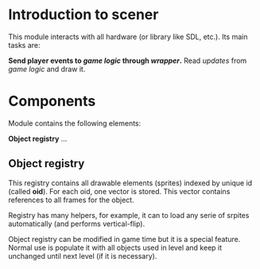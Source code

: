 # Introduction to scener #

This module interacts with all hardware (or library like SDL, etc.). Its main tasks are:

**Send player events to _game logic_ through _wrapper_.** Read _updates_ from _game logic_ and draw it.

# Components #

Module contains the following elements:

**Object registry** ...

## Object registry ##

This registry contains all drawable elements (sprites) indexed by unique id (called **oid**). For each oid, one vector is stored. This vector contains references to all frames for the object.

Registry has many helpers, for example, it can to load any serie of srpites automatically (and performs vertical-flip).

Object registry can be modified in game time but it is a special feature. Normal use is populate it with all objects used in level and keep it unchanged until next level (if it is necessary).